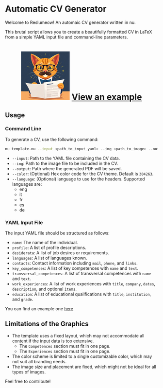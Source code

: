 # Automatic CV Generator

Welcome to Reslumeow! An automaic CV generator written in nu.

This brutal script allows you to create a beautifully formatted CV in LaTeX from a simple YAML input file and command-line parameters.

<h1 align="center">
  <img src="imgs/mascot.jpg" alt="Local Image">
  <a href="imgs/example_cv.pdf">View an example</a>
</h1>

## Usage

### Command Line

To generate a CV, use the following command:

```bash
nu template.nu --input <path_to_input_yaml> --img <path_to_image> --output <output_pdf_path> [--color <hex_color_code>] [--language <language>]
```

- `--input`: Path to the YAML file containing the CV data.
- `--img`: Path to the image file to be included in the CV.
- `--output`: Path where the generated PDF will be saved.
- `--color`: (Optional) Hex color code for the CV theme. Default is `304263`.
- `--language`: (Optional) language to use for the headers. Supported languages are:
  - eng
  - it
  - fr
  - es
  - de

### YAML Input File

The input YAML file should be structured as follows:

- `name`: The name of the individual.
- `profile`: A list of profile descriptions.
- `desiderata`: A list of job desires or requirements.
- `languages`: A list of languages known.
- `contacts`: Contact information including `mail`, `phone`, and `links`.
- `key_competences`: A list of key competences with `name` and `text`.
- `transversal_competences`: A list of transversal competences with `name` and `text`.
- `work_experiences`: A list of work experiences with `title`, `company`, `dates`, `description`, and optional `items`.
- `education`: A list of educational qualifications with `title`, `institution`, and `grade`.

You can find an example one [here](input.yaml)

## Limitations of the Graphics

- The template uses a fixed layout, which may not accommodate all content if the input data is too extensive.
  - The `Competences` section must fit in one page.
  - The `Experiences` section must fit in one page.
- The color scheme is limited to a single customizable color, which may not suit all branding needs.
- The image size and placement are fixed, which might not be ideal for all types of images.

Feel free to contribute!

